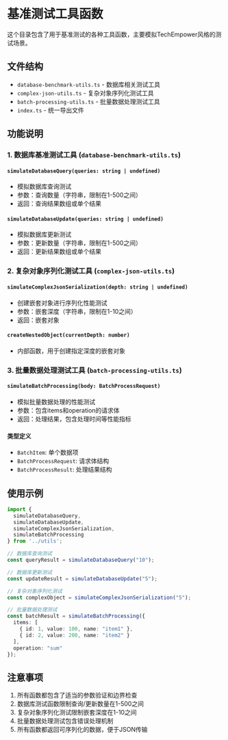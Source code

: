 # 基准测试工具函数

这个目录包含了用于基准测试的各种工具函数，主要模拟TechEmpower风格的测试场景。

## 文件结构

- `database-benchmark-utils.ts` - 数据库相关测试工具
- `complex-json-utils.ts` - 复杂对象序列化测试工具
- `batch-processing-utils.ts` - 批量数据处理测试工具
- `index.ts` - 统一导出文件

## 功能说明

### 1. 数据库基准测试工具 (`database-benchmark-utils.ts`)

#### `simulateDatabaseQuery(queries: string | undefined)`
- 模拟数据库查询测试
- 参数：查询数量（字符串，限制在1-500之间）
- 返回：查询结果数组或单个结果

#### `simulateDatabaseUpdate(queries: string | undefined)`
- 模拟数据库更新测试
- 参数：更新数量（字符串，限制在1-500之间）
- 返回：更新结果数组或单个结果

### 2. 复杂对象序列化测试工具 (`complex-json-utils.ts`)

#### `simulateComplexJsonSerialization(depth: string | undefined)`
- 创建嵌套对象进行序列化性能测试
- 参数：嵌套深度（字符串，限制在1-10之间）
- 返回：嵌套对象

#### `createNestedObject(currentDepth: number)`
- 内部函数，用于创建指定深度的嵌套对象

### 3. 批量数据处理测试工具 (`batch-processing-utils.ts`)

#### `simulateBatchProcessing(body: BatchProcessRequest)`
- 模拟批量数据处理的性能测试
- 参数：包含items和operation的请求体
- 返回：处理结果，包含处理时间等性能指标

#### 类型定义
- `BatchItem`: 单个数据项
- `BatchProcessRequest`: 请求体结构
- `BatchProcessResult`: 处理结果结构

## 使用示例

```typescript
import { 
  simulateDatabaseQuery, 
  simulateDatabaseUpdate, 
  simulateComplexJsonSerialization, 
  simulateBatchProcessing 
} from '../utils';

// 数据库查询测试
const queryResult = simulateDatabaseQuery("10");

// 数据库更新测试
const updateResult = simulateDatabaseUpdate("5");

// 复杂对象序列化测试
const complexObject = simulateComplexJsonSerialization("5");

// 批量数据处理测试
const batchResult = simulateBatchProcessing({
  items: [
    { id: 1, value: 100, name: "item1" },
    { id: 2, value: 200, name: "item2" }
  ],
  operation: "sum"
});
```

## 注意事项

1. 所有函数都包含了适当的参数验证和边界检查
2. 数据库测试函数限制查询/更新数量在1-500之间
3. 复杂对象序列化测试限制嵌套深度在1-10之间
4. 批量数据处理测试包含错误处理机制
5. 所有函数都返回可序列化的数据，便于JSON传输
